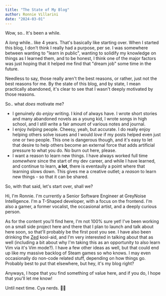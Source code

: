 ```yaml
---
title: "The State of My Blog"
author: Ronnie Villarini
date: "2024-03-01"
---
```


Wow, so.. It's been a while.

A _long_ while.. like 4 years. That's basically like starting over. When I started this blog, I don't think I really had a purpose, per se. I was somewhere between wanting to "learn in public", wanting to solidify my knowledge on things as I learned them, and to be honest, I think one of the major factors was just hoping that it helped me find that "dream job" some time in the future.

Needless to say, those really aren't the best reasons, or rather, just not the best reasons for me. By the state of this blog, and by state, I mean practically abandoned, it's clear to see that I wasn't deeply motivated by those reasons.

So.. what _does_ motivate me?

- I genuinely do _enjoy_ writing. I kind of always have. I wrote short stories and many abandoned novels as a young kid, I wrote songs in high school, and I still write a fair amount of various notes and journal.
- I enjoy _helping_ people. Cheesy, yeah, but accurate. I do really enjoy helping others solve issues and I would _love_ if my posts helped even just one or two people. This one is dangerous though, and it's easy to let that desire to help others become an external force that adds artificial pressure to what you do. No burn out here, please.
- I want a reason to learn new things. I have always worked full time _somewhere_ since the start of my dev career, and while I have learned, and continue to learn, **a lot**, there is eventaully a point where that learning slows down. This gives me a creative outlet; a _reason_ to learn new things - so that it can be shared.

So, with that said, let's start over, shall we?

Hi, I'm Ronnie. I'm currently a Senior Software Engineer at GreyNoise Intelligence. I'm a T-Shaped developer, with a focus on the frontend. I'm also a gamer, a former vocalist, the occasional artist, and a deeply curious person.

As for the content you'll find here, I'm not 100% sure yet! I've been working on a small side project here and there that I plan to launch and talk about here soon, so that'll probably be the first post you see. I have also been drinking the [Zed](https://zed.dev) kool-aid, and I'm very interested in talking about that as well (including a bit about why I'm taking this as an opportunity to also learn Vim via it's Vim mode?). I have a few other ideas as well, but that could end up like my massive backlog of Steam games so who knows. I may even occasionally do non-code related stuff, depending on how things go. Probably best to put that elsewhere, but hey, it's my blog right?

Anyways, I hope that you find something of value here, and if you do, I hope that you'll let me know!

Until next time. Cya nerds. 👋🏻
